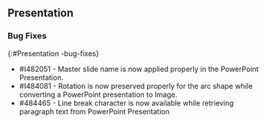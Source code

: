 ## Presentation

### Bug Fixes
{:#Presentation -bug-fixes}

* \#I482051 - Master slide name is now applied properly in the PowerPoint Presentation. 
* \#I484081 - Rotation is now preserved properly for the arc shape while converting a PowerPoint presentation to Image.
* \#484465 - Line break character is now available while retrieving paragraph text from PowerPoint Presentation
